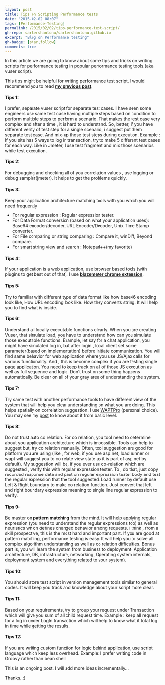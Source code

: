 ```yaml
---
layout: post
title: Tips on Scripting Performance tests
date: "2015-02-02 08:07"
tags: [Performance-Testing]
permalink: /2015/02/02/tips-performance-test-script/
gh-repo: sarkershantonu/sarkershantonu.github.io
excerpt: "Blog on Performance testing"
gh-badge: [star,follow]
comments: true
---
```

In this article we are going to know about some tips and tricks on writing scripts for performance testing in popular performance testing tools.(aka vuser script).

This tips might be helpful for writing performance test script. I would recommend you to read [**my previous post**](https://sarkershantonu.github.io/2015/01/31/vuser-performance-test-script/).

#### Tips 1: 
I prefer, separate vuser script for separate test cases. I have seen some engineers use same test case having multiple steps based on condition to perform multiple steps to perform a scenario. That makes the test case very complex and after a time , it is hard to understand. So, better, if you have different verity of test step for a single scenario, i suggest put them separate test case. And mix-up those test steps during execution. Example : If you site has 5 ways to log in transaction, try to make 5 different test cases for each way. Like in Jmeter, I use test fragment and mix those scenarios while test execution.

#### Tips 2: 
For debugging and checking all of you correlation values , use logging or debug sampler(jmeter). It helps to get the problems quickly.

#### Tips 3: 
Keep your application architecture matching tools with you which you will need frequently
- For regular expression : Regular expression tester.
- For Data Format conversion (based on what your application uses): Base64 encoder/decoder, URL Encoder/Decoder, Unix Time Stamp converter.
- For File comparing or string comparing : Compare it, winDiff, Beyond compare.
- For smart string view and search : Notepad++(my favorite)

#### Tips 4: 
If your application is a web application, use browser based tools (with plugins to get best out of that). I use [**blazemeter chrome extension**](https://chrome.google.com/webstore/detail/blazemeter-the-continuous/mbopgmdnpcbohhpnfglgohlbhfongabi?hl=en).

#### Tips 5: 
Try to familiar with different type of data format like how base46 encoding look like, How URL encoding look like. How they converts string. It will help you to find what is inside.

#### Tips 6: 
Understand all locally executable functions clearly. When you are creating Vuser, that simulate load, you have to understand how can you simulate those executable functions. Example, let say for a chat application, you might have simulated log in, but after login , local client set some parameter(based on implementation) before initiate communication. You will find same behavior for web application where you use JS/Ajax calls for various functionality. And , this is become complex if you are testing single page application. You need to keep track on all of those JS execution as well as full sequence and logic. Don’t trust on some thing happens automatically. Be clear on all of your gray area of understanding the system.

#### Tips 7: 
Try same test with another performance tools to have different view of the system that will help you clear understanding on what you are doing. This helps spatially on correlation suggestion. I use [WAPTPro](https://www.loadtestingtool.com/pro.shtml) (personal choice). You may see my [post](https://sarkershantonu.github.io/2013/01/08/Introduction-to-wapt-pro/) to know about it from basic level.

#### Tips 8: 
Do not trust auto co relation. For co relation, you tool need to determine about you application architecture which is impossible. Tools can help to suggest but, try co relation manually. Often, tool suggestion are good for platform you are using (like , for web, if you use asp.net, load runner or wapt will suggest you to co relate view state as it is part of asp.net by default). My suggestion will be, if you ever use co-relation which are suggested , verify this with regular expression tester. To , do that, just copy recorded response data and past on regular expression tester body and test the regular expression that the tool suggested. Load runner by default use Left & Right boundary to make co relation function. Just convert that left and right boundary expression meaning to single line regular expression to verify.

#### Tips 9: 
Be master on **pattern matching** from the mind. It will help applying regular expression (you need to understand the regular expressions too) as well as heuristics which defines changed behavior among requests. I think , from a skill prospective, this is the most hard and important part. If you are good at pattern matching, performance testing is easy. It will help you to solve all complex algorithm understanding as well as co relation difficulties. Bonus part is, you will learn the system from business to deployment( Application architecture, DB, infrastructure, networking, Operating system internals, deployment system and everything related to your system).

#### Tips 10: 
You should store test script in  version management tools similar to general codes. It will keep you track and knowledge about your script more clear.

#### Tips 11: 
Based on your requirements, try to group your request under Transaction which will give you sum of all child request time. Example : keep all request for a log in under LogIn transaction which will help to know what it total log in time while getting the results.

#### Tips 12: 
If you are writing custom function for logic behind application, use script language which keep less overhead. Example: I prefer writing code in Groovy rather than bean shell. 

This is an ongoing post. I will add more ideas incrementally…

Thanks..:)